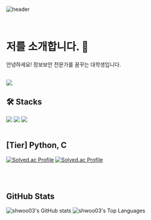 ![header](https://capsule-render.vercel.app/api?type=rounded&color=timeGradient&text=Welcome%20to%20shwoo03's%20GitHub%20👋&animation=twinkling&fontSize=40&fontAlignY=50&fontAlign=50&height=180)

<br/>

# 저를 소개합니다. 👋
안녕하세요! 정보보안 전문가를 꿈꾸는 대학생입니다.        
<br/>

<a href="https://www.instagram.com/seunghun0312"><img src="https://img.shields.io/badge/Instagram-%23E4405F.svg?style=for-the-badge&logo=Instagram&logoColor=white&link=https://www.instagram.com/seunghun0312"/></a>
<br/>

       
## 🛠️ Stacks           
<img src="https://img.shields.io/badge/c-A8B9CC?style=for-the-badge&logo=c&logoColor=white">  <img src="https://img.shields.io/badge/python-3776AB?style=for-the-badge&logo=python&logoColor=white">  <img src="https://img.shields.io/badge/linux-FCC624?style=for-the-badge&logo=linux&logoColor=black">
<br/>
<br/>
   
## [Tier] Python, C       
[![Solved.ac Profile](http://mazassumnida.wtf/api/v2/generate_badge?boj=p_dntmdgns03)](https://solved.ac/p_dntmdgns03/)
[![Solved.ac Profile](http://mazassumnida.wtf/api/v2/generate_badge?boj=c_dntmdgns03)](https://solved.ac/c_dntmdgns03/)

<br/>
<br/>

## GitHub Stats    
![shwoo03's GitHub stats](https://github-readme-stats.vercel.app/api?username=shwoo03&show_icons=true&theme=ambient_gradient) 
![shwoo03's Top Languages](https://github-readme-stats.vercel.app/api/top-langs/?username=shwoo03&layout=compact&theme=ambient_gradient)



<!--
**shwoo03/shwoo03** is a ✨ _special_ ✨ repository because its `README.md` (this file) appears on your GitHub profile.

Here are some ideas to get you started:

- 🔭 I’m currently working on ...
- 🌱 I’m currently learning ...
- 👯 I’m looking to collaborate on ...
- 🤔 I’m looking for help with ...
- 💬 Ask me about ...
- 📫 How to reach me: ...
- 😄 Pronouns: ...
- ⚡ Fun fact: ...
-->
